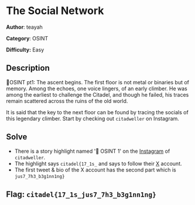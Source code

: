 # The Social Network

**Author**: teayah 

**Category**: OSINT

**Difficulty:** Easy


## Description

🗼OSINT pt1: The ascent begins. The first floor is not metal or binaries but of memory. Among the echoes, one voice lingers, of an early climber. He was among the earliest to challenge the Citadel, and though he failed, his traces remain scattered across the ruins of the old world.

It is said that the key to the next floor can be found by tracing the socials of this legendary climber. Start by checking out `citadweller` on Instagram.


## Solve

- There is a story highlight named '🗼 OSINT 1' on the [Instagram](https://instagram.com/citadweller) of `citadweller`. 
- The highlight says `citadel{17_1s_` and says to follow their [X](https://x.com/citadweller) account.
- The first tweet & bio of the X account has the second part which is `jus7_7h3_b3g1nn1ng}`

## Flag: `citadel{17_1s_jus7_7h3_b3g1nn1ng}`
